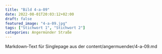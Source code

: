 ```yaml
---
title: "Bild 4-a-09"
date: 2022-08-01T20:03:12+02:00
draft: false
featured_image: "4-a-09.jpg"
tags: ["Stichwort 1", "Stichwort 2"]
categories: Angermünder Straße
---
```



Markdown-Text für Singlepage aus der content/angermuender/4-a-09.md